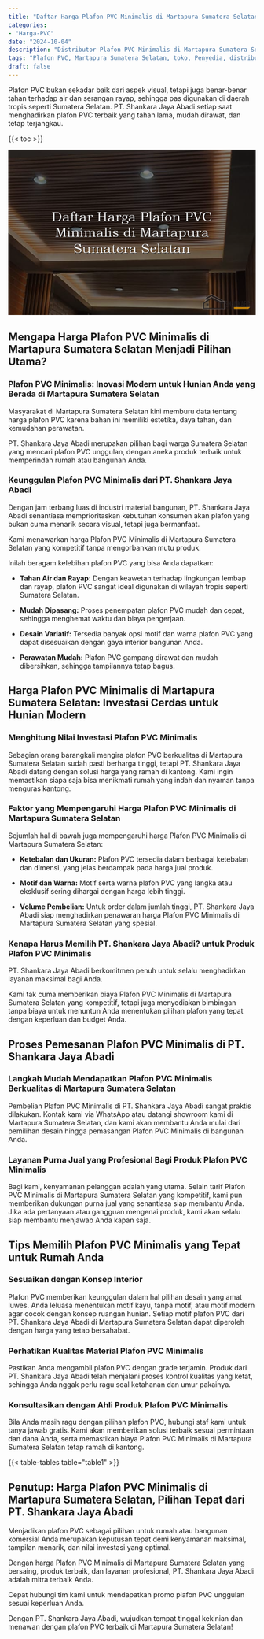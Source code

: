 ```yaml
---
title: "Daftar Harga Plafon PVC Minimalis di Martapura Sumatera Selatan"
categories: 
- "Harga-PVC"
date: "2024-10-04"
description: "Distributor Plafon PVC Minimalis di Martapura Sumatera Selatan bagi tempat tinggal, perkantoran, dan toko. Panel unggulan, pilihan motif, warna elegan, beserta servis penempatan ditangani oleh teknisi berpengalaman serta kepastian resmi!|Jasa penjualan Plafon PVC Minimalis di Martapura Sumatera Selatan untuk kebutuhan tempat tinggal, perkantoran, maupun toko, beserta panel unggulan dan instalasi oleh tenaga ahli ahli serta jaminan resmi.|Alternatif Plafon PVC Minimalis di Martapura Sumatera Selatan yang terpercaya bagi tempat tinggal, office, dan toko, bersama material terbaik dan penempatan oleh tenaga ahli berpengalaman serta jaminan resmi.|Penyediaan Plafon PVC Minimalis di Martapura Sumatera Selatan untuk tempat tinggal, kantor, dan ritel, beserta material berkualitas dan penempatan oleh teknisi ahli, dilengkapi dengan kepastian resmi.}"
tags: "Plafon PVC, Martapura Sumatera Selatan, toko, Penyedia, distributor"
draft: false
---
```


Plafon PVC bukan sekadar baik dari aspek visual, tetapi juga benar-benar tahan terhadap air dan serangan rayap, sehingga pas digunakan di daerah tropis seperti Sumatera Selatan. PT. Shankara Jaya Abadi setiap saat menghadirkan plafon PVC terbaik yang tahan lama, mudah dirawat, dan tetap terjangkau.

{{< toc >}}

![Daftar Harga Plafon PVC Minimalis di Martapura Sumatera Selatan](/images/Harga-PVC/Daftar-Harga-Plafon-PVC-Minimalis-di-Martapura-Sumatera-Selatan.png)


## Mengapa Harga Plafon PVC Minimalis di Martapura Sumatera Selatan Menjadi Pilihan Utama?

### Plafon PVC Minimalis: Inovasi Modern untuk Hunian Anda yang Berada di Martapura Sumatera Selatan

Masyarakat di Martapura Sumatera Selatan kini memburu data tentang harga plafon PVC karena bahan ini memiliki estetika, daya tahan, dan kemudahan perawatan.

PT. Shankara Jaya Abadi merupakan pilihan bagi warga Sumatera Selatan yang mencari plafon PVC unggulan, dengan aneka produk terbaik untuk memperindah rumah atau bangunan Anda.

### Keunggulan Plafon PVC Minimalis dari PT. Shankara Jaya Abadi

Dengan jam terbang luas di industri material bangunan, PT. Shankara Jaya Abadi senantiasa memprioritaskan kebutuhan konsumen akan plafon yang bukan cuma menarik secara visual, tetapi juga bermanfaat.

Kami menawarkan harga Plafon PVC Minimalis di Martapura Sumatera Selatan yang kompetitif tanpa mengorbankan mutu produk.

Inilah beragam kelebihan plafon PVC yang bisa Anda dapatkan:

- **Tahan Air dan Rayap:** Dengan keawetan terhadap lingkungan lembap dan rayap, plafon PVC sangat ideal digunakan di wilayah tropis seperti Sumatera Selatan.

- **Mudah Dipasang:** Proses penempatan plafon PVC mudah dan cepat, sehingga menghemat waktu dan biaya pengerjaan.

- **Desain Variatif:** Tersedia banyak opsi motif dan warna plafon PVC yang dapat disesuaikan dengan gaya interior bangunan Anda.

- **Perawatan Mudah:** Plafon PVC gampang dirawat dan mudah dibersihkan, sehingga tampilannya tetap bagus.

## Harga Plafon PVC Minimalis di Martapura Sumatera Selatan: Investasi Cerdas untuk Hunian Modern

### Menghitung Nilai Investasi Plafon PVC Minimalis

Sebagian orang barangkali mengira plafon PVC berkualitas di Martapura Sumatera Selatan sudah pasti berharga tinggi, tetapi PT. Shankara Jaya Abadi datang dengan solusi harga yang ramah di kantong. Kami ingin memastikan siapa saja bisa menikmati rumah yang indah dan nyaman tanpa menguras kantong.

### Faktor yang Mempengaruhi Harga Plafon PVC Minimalis di Martapura Sumatera Selatan

Sejumlah hal di bawah juga mempengaruhi harga Plafon PVC Minimalis di Martapura Sumatera Selatan:

- **Ketebalan dan Ukuran:** Plafon PVC tersedia dalam berbagai ketebalan dan dimensi, yang jelas berdampak pada harga jual produk.

- **Motif dan Warna:** Motif serta warna plafon PVC yang langka atau eksklusif sering dihargai dengan harga lebih tinggi.

- **Volume Pembelian:** Untuk order dalam jumlah tinggi, PT. Shankara Jaya Abadi siap menghadirkan penawaran harga Plafon PVC Minimalis di Martapura Sumatera Selatan yang spesial.

### Kenapa Harus Memilih PT. Shankara Jaya Abadi? untuk Produk Plafon PVC Minimalis

PT. Shankara Jaya Abadi berkomitmen penuh untuk selalu menghadirkan layanan maksimal bagi Anda.

Kami tak cuma memberikan biaya Plafon PVC Minimalis di Martapura Sumatera Selatan yang kompetitif, tetapi juga menyediakan bimbingan tanpa biaya untuk menuntun Anda menentukan pilihan plafon yang tepat dengan keperluan dan budget Anda.

## Proses Pemesanan Plafon PVC Minimalis di PT. Shankara Jaya Abadi

### Langkah Mudah Mendapatkan Plafon PVC Minimalis Berkualitas di Martapura Sumatera Selatan

Pembelian Plafon PVC Minimalis di PT. Shankara Jaya Abadi sangat praktis dilakukan. Kontak kami via WhatsApp atau datangi showroom kami di Martapura Sumatera Selatan, dan kami akan membantu Anda mulai dari pemilihan desain hingga pemasangan Plafon PVC Minimalis di bangunan Anda.

### Layanan Purna Jual yang Profesional Bagi Produk Plafon PVC Minimalis

Bagi kami, kenyamanan pelanggan adalah yang utama. Selain tarif Plafon PVC Minimalis di Martapura Sumatera Selatan yang kompetitif, kami pun memberikan dukungan purna jual yang senantiasa siap membantu Anda. Jika ada pertanyaan atau gangguan mengenai produk, kami akan selalu siap membantu menjawab Anda kapan saja.

## Tips Memilih Plafon PVC Minimalis yang Tepat untuk Rumah Anda

### Sesuaikan dengan Konsep Interior

Plafon PVC memberikan keunggulan dalam hal pilihan desain yang amat luwes. Anda leluasa menentukan motif kayu, tanpa motif, atau motif modern agar cocok dengan konsep ruangan hunian. Setiap motif plafon PVC dari PT. Shankara Jaya Abadi di Martapura Sumatera Selatan dapat diperoleh dengan harga yang tetap bersahabat.

### Perhatikan Kualitas Material Plafon PVC Minimalis

Pastikan Anda mengambil plafon PVC dengan grade terjamin. Produk dari PT. Shankara Jaya Abadi telah menjalani proses kontrol kualitas yang ketat, sehingga Anda nggak perlu ragu soal ketahanan dan umur pakainya.

### Konsultasikan dengan Ahli Produk Plafon PVC Minimalis

Bila Anda masih ragu dengan pilihan plafon PVC, hubungi staf kami untuk tanya jawab gratis. Kami akan memberikan solusi terbaik sesuai permintaan dan dana Anda, serta memastikan biaya Plafon PVC Minimalis di Martapura Sumatera Selatan tetap ramah di kantong.

{{< table-tables table="table1" >}}

## Penutup: Harga Plafon PVC Minimalis di Martapura Sumatera Selatan, Pilihan Tepat dari PT. Shankara Jaya Abadi

Menjadikan plafon PVC sebagai pilihan untuk rumah atau bangunan komersial Anda merupakan keputusan tepat demi kenyamanan maksimal, tampilan menarik, dan nilai investasi yang optimal.

Dengan harga Plafon PVC Minimalis di Martapura Sumatera Selatan yang bersaing, produk terbaik, dan layanan profesional, PT. Shankara Jaya Abadi adalah mitra terbaik Anda.

Cepat hubungi tim kami untuk mendapatkan promo plafon PVC unggulan sesuai keperluan Anda.

Dengan PT. Shankara Jaya Abadi, wujudkan tempat tinggal kekinian dan menawan dengan plafon PVC terbaik di Martapura Sumatera Selatan!